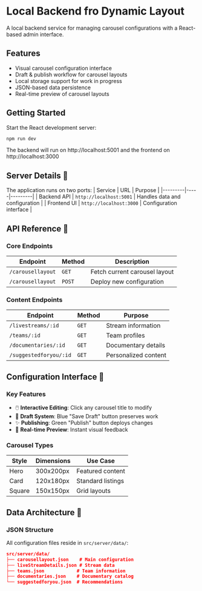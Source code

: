 # Local Backend fro Dynamic Layout

A local backend service for managing carousel configurations with a React-based admin interface.

## Features

- Visual carousel configuration interface
- Draft & publish workflow for carousel layouts
- Local storage support for work in progress
- JSON-based data persistence
- Real-time preview of carousel layouts

## Getting Started

Start the React development server:

```bash
npm run dev
```
The backend will run on http://localhost:5001 and the frontend on http://localhost:3000

## Server Details 🚀

The application runs on two ports:
| Service | URL | Purpose |
|---------|-----|---------|
| Backend API | `http://localhost:5001` | Handles data and configuration |
| Frontend UI | `http://localhost:3000` | Configuration interface |

## API Reference 📡

### Core Endpoints
| Endpoint | Method | Description |
|----------|--------|-------------|
| `/carousellayout` | `GET` | Fetch current carousel layout |
| `/carousellayout` | `POST` | Deploy new configuration |


### Content Endpoints
| Endpoint | Method | Purpose |
|----------|--------|---------|
| `/livestreams/:id` | `GET` | Stream information |
| `/teams/:id` | `GET` | Team profiles |
| `/documentaries/:id` | `GET` | Documentary details |
| `/suggestedforyou/:id` | `GET` | Personalized content |

## Configuration Interface 🎨

### Key Features
- 🖱️ **Interactive Editing**: Click any carousel title to modify
- 💾 **Draft System**: Blue "Save Draft" button preserves work
- ✨ **Publishing**: Green "Publish" button deploys changes
- 🔄 **Real-time Preview**: Instant visual feedback

### Carousel Types
| Style | Dimensions | Use Case |
|-------|------------|----------|
| Hero | 300x200px | Featured content |
| Card | 120x180px | Standard listings |
| Square | 150x150px | Grid layouts |

## Data Architecture 📁

### JSON Structure
All configuration files reside in `src/server/data/`:
```json
src/server/data/
├── carousellayout.json    # Main configuration
├── liveStreamDetails.json # Stream data
├── teams.json            # Team information
├── documentaries.json    # Documentary catalog
└── suggestedforyou.json  # Recommendations
```
